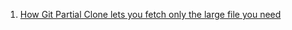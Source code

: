  1. [How Git Partial Clone lets you fetch only the large file you need][1]

[1]: https://about.gitlab.com/blog/2020/03/13/partial-clone-for-massive-repositories/
